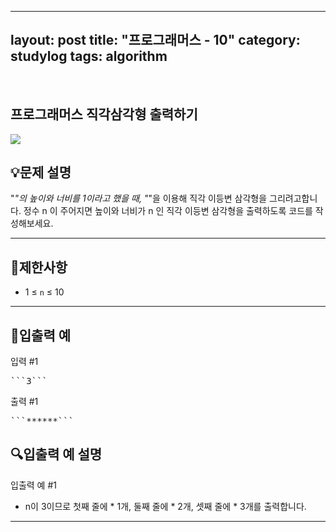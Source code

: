 ﻿
---
layout: post
title: "프로그래머스 - 10"
category: studylog
tags: algorithm
---

<br>

## 프로그래머스 직각삼각형 출력하기


![](https://velog.velcdn.com/images/dlsdud9098/post/e1464da6-734f-4172-a5d3-8df73b71a328/image.png)
## 💡문제 설명
"*"의 높이와 너비를 1이라고 했을 때, "*"을 이용해 직각 이등변 삼각형을 그리려고합니다.  정수 n 이 주어지면 높이와 너비가 n 인 직각 이등변 삼각형을 출력하도록 코드를 작성해보세요.


---




## 🚫제한사항


* 1 ≤ ```n```
 ≤ 10




---




## 🔢입출력 예


입력 #1
<pre class="codehilite">```3```
</pre>출력 #1
<pre class="codehilite">```******```
</pre>
## 🔍입출력 예 설명
입출력 예 #1


* n이 3이므로 첫째 줄에 * 1개, 둘째 줄에 * 2개, 셋째 줄에 * 3개를 출력합니다.


---


